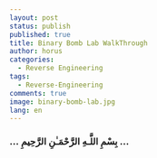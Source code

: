 ```yaml
---
layout: post
status: publish
published: true
title: Binary Bomb Lab WalkThrough
author: horus
categories:
  - Reverse Engineering
tags:
  - Reverse-Engineering
comments: true
image: binary-bomb-lab.jpg
lang: en
---
```


###     …  بِسْمِ اللَّـهِ الرَّحْمَـٰنِ الرَّحِيمِ  …

